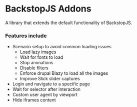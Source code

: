 # BackstopJS Addons
A library that extends the default functionality of BackstopJS.

### Features include
- Scenario setup to avoid common loading issues
    - Load lazy images
    - Wait for fonts to load
    - Stop animations
    - Disable filters
    - Enforce drupal Blazy to load all the images
    - Improve Slick slider captures
- Login and navigate to a specific page
- Wait for selector after interaction
- Custom user agent by viewport
- Hide iframes content

